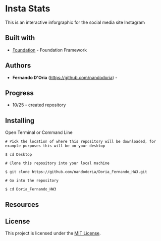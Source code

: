 # Insta Stats
This is an interactive inforgraphic for the social media site Instagram

## Built with
* [Foundation](https://foundation.zurb.com/) - Foundation Framework

## Authors
* **Fernando D'Oria** (https://github.com/nandodoria) -


## Progress
* 10/25 - created repository


## Installing

Open Terminal or Command Line

```
# Pick the location of where this repository will be downloaded, for example purposes this will be on your desktop

$ cd Desktop

# Clone this repository into your local machine

$ git clone https://github.com/nandodoria/Doria_Fernando_HW3.git

# Go into the repository

$ cd Doria_Fernando_HW3

```

## Resources


## License

This project is licensed under the [MIT License](https://opensource.org/licenses/MIT/).
